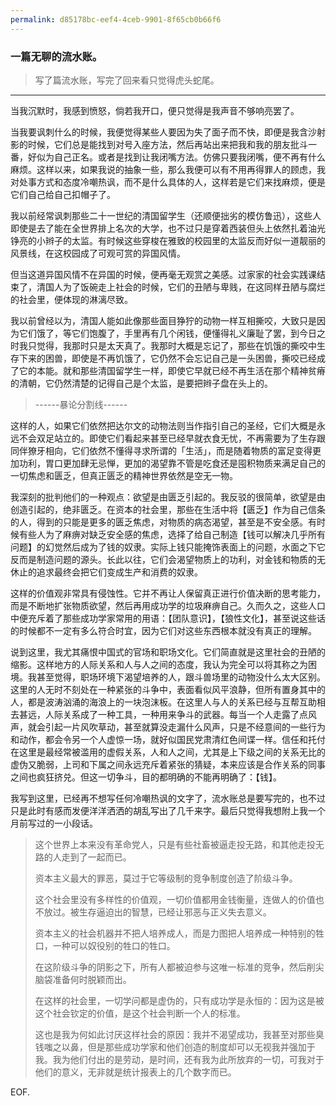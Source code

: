 ```yaml
---
permalink: d85178bc-eef4-4ceb-9901-8f65cb0b66f6
---
```

### 一篇无聊的流水账。

 

> 写了篇流水账，写完了回来看只觉得虎头蛇尾。

------

当我沉默时，我感到愤怒，倘若我开口，便只觉得是我声音不够响亮罢了。

当我要讽刺什么的时候，我便觉得某些人要因为失了面子而不快，即便是我含沙射影的时候，它们总是能找到对号入座方法，然后再站出来把我和我的朋友批斗一番，好似为自己正名。或者是找到让我闭嘴方法。仿佛只要我闭嘴，便不再有什么麻烦。这样以来，如果我说的抽象一些，那么我便可以有不用再得罪人的顾虑，我对处事方式和态度冷嘲热讽，而不是什么具体的人，这样若是它们来找麻烦，便是它们自己给自己扣帽子了。

我以前经常讽刺那些二十一世纪的清国留学生（还顺便拙劣的模仿鲁迅），这些人即使是去了能在全世界排上名次的大学，也不过只是穿着西装但头上依然扎着油光铮亮的小辫子的太监。有时候这些穿梭在雅致的校园里的太监反而好似一道靓丽的风景线，在这校园成了可观可赏的异国风情。

但当这道异国风情不在异国的时候，便再毫无观赏之美感。过家家的社会实践课结束了，清国人为了饭碗走上社会的时候，它们的丑陋与卑贱，在这同样丑陋与腐烂的社会里，便体现的淋漓尽致。

我以前曾经以为，清国人能如此像那些面目狰狞的动物一样互相撕咬，大致只是因为它们饿了，等它们饱腹了，手里再有几个闲钱，便懂得礼义廉耻了罢，到今日之时我只觉得，我那时只是太天真了。我那时大概是忘记了，那些在饥饿的撕咬中生存下来的困兽，即使是不再饥饿了，它仍然不会忘记自己是一头困兽，撕咬已经成了它的本能。就和那些清国留学生一样，即使它早就已经不再生活在那个精神贫瘠的清朝，它仍然清楚的记得自己是个太监，是要把辫子盘在头上的。

 

> ------暴论分割线------

 

这样的人，如果它们依然把达尔文的动物法则当作指引自己的圣经，它们大概是永远不会双足站立的。即使它们看起来甚至已经早就衣食无忧，不再需要为了生存跟同伴獠牙相向，它们依然不懂得寻求所谓的「生活」，而是随着物质的富足变得更加功利，胃口更加肆无忌惮，更加的渴望靠不管是吃食还是囤积物质来满足自己的一切焦虑和匮乏，但真正匮乏的精神世界依然是空无一物。

我深刻的批判他们的一种观点：欲望是由匮乏引起的。我反驳的很简单，欲望是由创造引起的，绝非匮乏。在资本的社会里，那些在生活中将【匮乏】作为自己信条的人，得到的只能是更多的匮乏焦虑，对物质的病态渴望，甚至是不安全感。有时候有些人为了麻痹对缺乏安全感的焦虑，选择了给自己制造【钱可以解决几乎所有问题】的幻觉然后成为了钱的奴隶。实际上钱只能掩饰表面上的问题，水面之下它反而是制造问题的源头。长此以往，它们会渴望物质上的功利，对金钱和物质的无休止的追求最终会把它们变成生产和消费的奴隶。

这样的价值观非常具有侵蚀性。它并不再让人保留真正进行价值决断的思考能力，而是不断地扩张物质欲望，然后再用成功学的垃圾麻痹自己。久而久之，这些人口中便充斥着了那些成功学家常用的用语：【团队意识】，【狼性文化】，甚至说这些话的时候都不一定有多么符合时宜，因为它们对这些东西根本就没有真正的理解。

说到这里，我尤其痛恨中国式的官场和职场文化。它们简直就是这里社会的丑陋的缩影。这样地方的人际关系和人与人之间的态度，我认为完全可以将其称之为困境。我甚至觉得，职场环境下渴望培养的人，跟斗兽场里的动物没什么太大区别。这里的人无时不刻处在一种紧张的斗争中，表面看似风平浪静，但所有置身其中的人，都是波涛汹涌的海浪上的一块泡沫板。在这里人与人的关系已经与互帮互助相去甚远，人际关系成了一种工具，一种用来争斗的武器。每当一个人走露了点风声，就会引起一片风吹草动，甚至就算没走漏什么风声，只是不经意间的一些行为和动作，都会令另一个人虚惊一场，就好似国民党肃清红色间谍一样。信任和托付在这里是最经常被滥用的虚假关系，人和人之间，尤其是上下级之间的关系无比的虚伪又脆弱，上司和下属之间永远充斥着紧张的猜疑，本来应该是合作关系的同事之间也疯狂挤兑。但这一切争斗，目的都明确的不能再明确了：【钱】。

 

我写到这里，已经再不想写任何冷嘲热讽的文字了，流水账总是要写完的，也不过只是此时有感而发便洋洋洒洒的胡乱写出了几千来字。最后只觉得我想附上我一个月前写过的一小段话。

 

> 这个世界上本来没有革命党人，只是有些社畜被逼走投无路，和其他走投无路的人走到了一起而已。
>
> 资本主义最大的罪恶，莫过于它等级制的竞争制度创造了阶级斗争。
>
> 这个社会里没有多样性的价值观，一切价值都用金钱衡量，连做人的价值也不放过。被生存逼迫出的智慧，已经让邪恶与正义失去意义。
>
> 资本主义的社会机器并不把人培养成人，而是力图把人培养成一种特别的牲口，一种可以奴役别的牲口的牲口。
>
> 在这阶级斗争的阴影之下，所有人都被迫参与这唯一标准的竞争，然后削尖脑袋准备何时脱颖而出。
>
> 在这样的社会里，一切学问都是虚伪的，只有成功学是永恒的：因为这是被这个社会钦定的价值，是这个社会判断一个人的标准。
>
> 这也是我为何如此讨厌这样社会的原因：我并不渴望成功，我甚至对那些臭钱嗤之以鼻，但是那些成功学家和他们创造的制度却可以无视我并强加于我。我为他们付出的是劳动，是时间，还有我为此所放弃的一切，可我对于他们的意义，无非就是统计报表上的几个数字而已。

 

EOF.

 